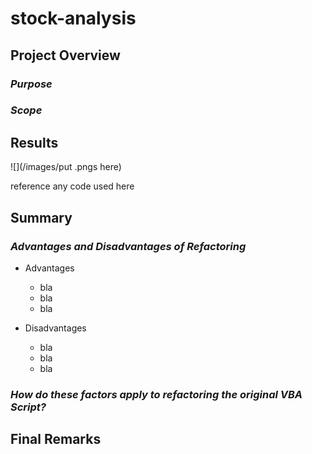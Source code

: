 # stock-analysis

## Project Overview
### *Purpose*

### *Scope*


## Results
![](/images/put .pngs here)

<Link> reference any code used here

## Summary
### *Advantages and Disadvantages of Refactoring*
* Advantages
  * bla
  * bla
  * bla

* Disadvantages
  * bla
  * bla
  * bla

### *How do these factors apply to refactoring the original VBA Script?*

## Final Remarks
